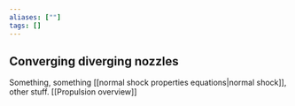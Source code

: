 ```yaml
---
aliases: [""]
tags: []
---
```


## Converging diverging nozzles

Something, something [[normal shock properties equations|normal shock]], other stuff. [[Propulsion overview]]

